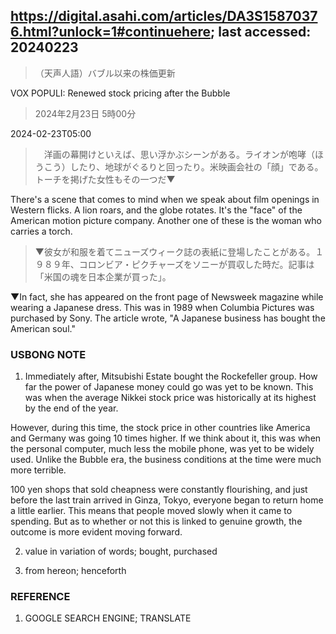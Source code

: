 ## https://digital.asahi.com/articles/DA3S15870376.html?unlock=1#continuehere; last accessed: 20240223

> （天声人語）バブル以来の株価更新

VOX POPULI: Renewed stock pricing after the Bubble

> 2024年2月23日 5時00分

2024-02-23T05:00

>　洋画の幕開けといえば、思い浮かぶシーンがある。ライオンが咆哮（ほうこう）したり、地球がぐるりと回ったり。米映画会社の「顔」である。トーチを掲げた女性もその一つだ▼

There's a scene that comes to mind when we speak about film openings in Western flicks. A lion roars, and the globe rotates. It's the "face" of the American motion picture company. Another one of these is the woman who carries a torch.

> ▼彼女が和服を着てニューズウィーク誌の表紙に登場したことがある。１９８９年、コロンビア・ピクチャーズをソニーが買収した時だ。記事は「米国の魂を日本企業が買った」。

▼In fact, she has appeared on the front page of Newsweek magazine while wearing a Japanese dress. This was in 1989 when Columbia Pictures was purchased by Sony. The article wrote, "A Japanese business has bought the American soul." 

### USBONG NOTE

1) Immediately after, Mitsubishi Estate bought the Rockefeller group. How far the power of Japanese money could go was yet to be known. This was when the average Nikkei stock price was historically at its highest by the end of the year. 

However, during this time, the stock price in other countries like America and Germany was going 10 times higher. If we think about it, this was when the personal computer, much less the mobile phone, was yet to be widely used. Unlike the Bubble era, the business conditions at the time were much more terrible. 

100 yen shops that sold cheapness were constantly flourishing, and just before the last train arrived in Ginza, Tokyo, everyone began to return home a little earlier. This means that people moved slowly when it came to spending. But as to whether or not this is linked to genuine growth, the outcome is more evident moving forward.


2) value in variation of words; bought, purchased

3) from hereon; henceforth

### REFERENCE

1) GOOGLE SEARCH ENGINE; TRANSLATE
